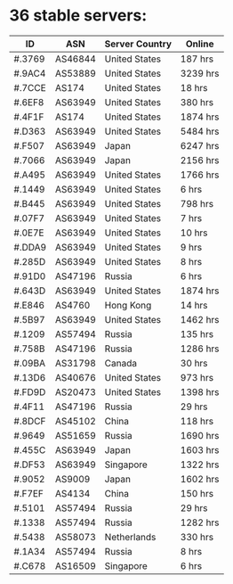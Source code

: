 # 36 stable servers:

| ID | ASN | Server Country | Online |
| ------ | ------ | ------ | ------ |
| #.3769 | AS46844 | United States | 187 hrs |
| #.9AC4 | AS53889 | United States | 3239 hrs |
| #.7CCE | AS174 | United States | 18 hrs |
| #.6EF8 | AS63949 | United States | 380 hrs |
| #.4F1F | AS174 | United States | 1874 hrs |
| #.D363 | AS63949 | United States | 5484 hrs |
| #.F507 | AS63949 | Japan | 6247 hrs |
| #.7066 | AS63949 | Japan | 2156 hrs |
| #.A495 | AS63949 | United States | 1766 hrs |
| #.1449 | AS63949 | United States | 6 hrs |
| #.B445 | AS63949 | United States | 798 hrs |
| #.07F7 | AS63949 | United States | 7 hrs |
| #.0E7E | AS63949 | United States | 10 hrs |
| #.DDA9 | AS63949 | United States | 9 hrs |
| #.285D | AS63949 | United States | 8 hrs |
| #.91D0 | AS47196 | Russia | 6 hrs |
| #.643D | AS63949 | United States | 1874 hrs |
| #.E846 | AS4760 | Hong Kong | 14 hrs |
| #.5B97 | AS63949 | United States | 1462 hrs |
| #.1209 | AS57494 | Russia | 135 hrs |
| #.758B | AS47196 | Russia | 1286 hrs |
| #.09BA | AS31798 | Canada | 30 hrs |
| #.13D6 | AS40676 | United States | 973 hrs |
| #.FD9D | AS20473 | United States | 1398 hrs |
| #.4F11 | AS47196 | Russia | 29 hrs |
| #.8DCF | AS45102 | China | 118 hrs |
| #.9649 | AS51659 | Russia | 1690 hrs |
| #.455C | AS63949 | Japan | 1603 hrs |
| #.DF53 | AS63949 | Singapore | 1322 hrs |
| #.9052 | AS9009 | Japan | 1602 hrs |
| #.F7EF | AS4134 | China | 150 hrs |
| #.5101 | AS57494 | Russia | 29 hrs |
| #.1338 | AS57494 | Russia | 1282 hrs |
| #.5438 | AS58073 | Netherlands | 330 hrs |
| #.1A34 | AS57494 | Russia | 8 hrs |
| #.C678 | AS16509 | Singapore | 6 hrs |

